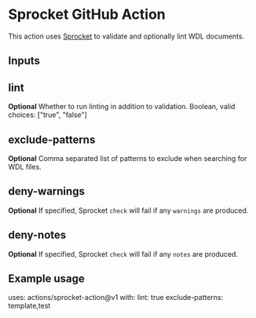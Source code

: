 # Sprocket GitHub Action
This action uses [Sprocket](https://github.com/stjude-rust-labs/sprocket) to validate and optionally lint WDL documents.

## Inputs
## lint
**Optional** Whether to run linting in addition to validation. Boolean, valid choices: ["true", "false"]
## exclude-patterns
**Optional** Comma separated list of patterns to exclude when searching for WDL files.
## deny-warnings
**Optional** If specified, Sprocket `check` will fail if any `warnings` are produced.
## deny-notes
**Optional** If specified, Sprocket `check` will fail if any `notes` are produced.


## Example usage
uses: actions/sprocket-action@v1
with:
    lint: true
    exclude-patterns: template,test